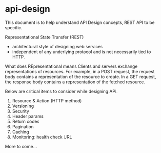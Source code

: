 # api-design
This document is to help understand API Design concepts, REST API to be specific.


Representational State Transfer (REST)
- architectural style of designing web services
- independent of any underlying protocol and is not necessarily tied to HTTP.

What does REpresentational means
Clients and servers exchange representations of resources. For example, in a POST request, the request body contains a representation of the resource to create. In a GET request, the response body contains a representation of the fetched resource.

Below are critical items to consider while designing API.
1. Resource & Action (HTTP method)
2. Versioning
3. Security
4. Header params
5. Return codes
6. Pagination
7. Caching
8. Monitoring: health check URL

More to come...